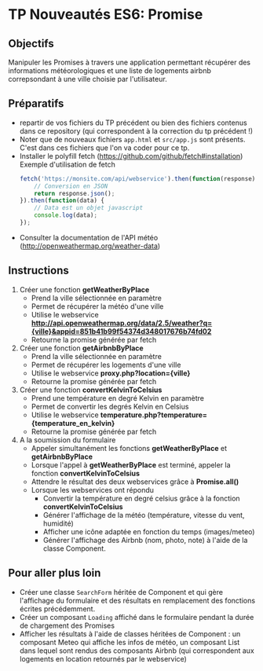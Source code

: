 # TP Nouveautés ES6: Promise

## Objectifs
Manipuler les Promises à travers une application permettant récupérer des informations météorologiques et une liste de logements airbnb correpsondant à une ville choisie par l'utilisateur.  

## Préparatifs
- repartir de vos fichiers du TP précédent ou bien des fichiers contenus dans ce repository (qui correspondent à la correction du tp précédent !)
- Noter que de nouveaux fichiers `app.html` et `src/app.js` sont présents. C'est dans ces fichiers que l'on va coder pour ce tp.
- Installer le polyfill fetch (https://github.com/github/fetch#installation)
    Exemple d'utilisation de fetch
    ```js
    fetch('https://monsite.com/api/webservice').then(function(response) { 
        // Conversion en JSON
        return response.json();
    }).then(function(data) {
        // Data est un objet javascript
        console.log(data); 
    });
    ```
- Consulter la documentation de l'API météo (http://openweathermap.org/weather-data)


## Instructions

1. Créer une fonction **getWeatherByPlace**
    + Prend la ville sélectionnée en paramètre
    + Permet de récupérer la météo d'une ville
    + Utilise le webservice **http://api.openweathermap.org/data/2.5/weather?q={ville}&appid=851b41b99f54374d348017676b74fd02**
    + Retourne la promise générée par fetch
2. Créer une fonction **getAirbnbByPlace**
    + Prend la ville sélectionnée en paramètre
    + Permet de récupérer les logements d'une ville
    + Utilise le webservice **proxy.php?location={ville}**
    + Retourne la promise générée par fetch
3. Créer une fonction **convertKelvinToCelsius**
    + Prend une température en degré Kelvin en paramètre
    + Permet de convertir les degrés Kelvin en Celsius
    + Utilise le webservice **temperature.php?temperature={temperature_en_kelvin}**
    + Retourne la promise générée par fetch
4. A la soumission du formulaire
    + Appeler simultanément les fonctions **getWeatherByPlace** et **getAirbnbByPlace**
    + Lorsque l'appel à **getWeatherByPlace** est terminé, appeler la fonction **convertKelvinToCelsius** 
    + Attendre le résultat des deux webservices grâce à **Promise.all()**
    + Lorsque les webservices ont répondu
        * Convertir la température en degré celsius grâce à la fonction **convertKelvinToCelsius**
        * Générer l'affichage de la météo (température, vitesse du vent, humidité)
        * Afficher une icône adaptée en fonction du temps (images/meteo)
        * Générer l'affichage des Airbnb (nom, photo, note) à l'aide de la classe Component.


## Pour aller plus loin
- Créer une classe `SearchForm` héritée de Component et qui gère l'affichage du formulaire et des résultats en remplacement des fonctions écrites précédemment.
- Créer un composant `Loading` affiché dans le formulaire pendant la durée de chargement des Promises
- Afficher les résultats à l'aide de classes héritées de Component : un composant Meteo qui affiche les infos de météo, un composant List dans lequel sont rendus des composants Airbnb (qui correspondent aux logements en location retournés par le webservice)
<!--
classe form extends component : remplacer fonctions par méthodes de la classe (
render(element){
    if ( this.element ) {
        this.element.removeEventListener('submit', this.handleSubmit ); 
    }
    this.element = element;
    this.element.addEventListener('submit', this.handleSubmit );
    super.render( element );
}

promises : chainage converttocelsius plutôt sur getweather que sur promise.all

-->

